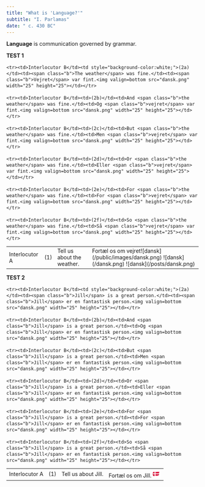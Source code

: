 ```yaml
---
title: "What is 'Language?'"
subtitle: "I. Parlamas"
date: " c. 430 BC"
---
```


**Language** is communication governed by grammar.<p>

<div class="test">
    <b>TEST 1</b><br>
<table border=0 cellpadding=5>
    <tr><td>Interlocutor A</td><td>(1)</td><td>Tell us about <span class="b">the weather</span>.</td><td>Fortæl os om <span class="b">vejret</span>![dansk](/public/images/dansk.png) ![dansk](/dansk.png) ![dansk](/posts/dansk.png)</td></tr>

    <tr><td>Interlocutor B</td><td style="background-color:white;">(2a)</td><td><span class="b">The weather</span> was fine.</td><td><span class="b">Vejret</span> var fint.<img valign=bottom src="dansk.png" width="25" height="25"></td></tr>

    <tr><td>Interlocutor B</td><td>(2b)</td><td>And <span class="b">the weather</span> was fine.</td><td>Og <span class="b">vejret</span> var fint.<img valign=bottom src="dansk.png" width="25" height="25"></td></tr>

    <tr><td>Interlocutor B</td><td>(2c)</td><td>But <span class="b">the weather</span> was fine.</td><td>Men <span class="b">vejret</span> var fint.<img valign=bottom src="dansk.png" width="25" height="25"></td></tr>

    <tr><td>Interlocutor B</td><td>(2d)</td><td>Or <span class="b">the weather</span> was fine.</td><td>Eller <span class="b">vejret</span> var fint.<img valign=bottom src="dansk.png" width="25" height="25"></td></tr>

    <tr><td>Interlocutor B</td><td>(2e)</td><td>For <span class="b">the weather</span> was fine.</td><td>For <span class="b">vejret</span> var fint.<img valign=bottom src="dansk.png" width="25" height="25"></td></tr>

    <tr><td>Interlocutor B</td><td>(2f)</td><td>So <span class="b">the weather</span> was fine.</td><td>Så <span class="b">vejret</span> var fint.<img valign=bottom src="dansk.png" width="25" height="25"></td></tr>
</table>
</div><p>

<div class="test">
    <b>TEST 2</b><br>
<table border=0 cellpadding=5>
    <tr><td>Interlocutor A</td><td>(1)</td><td>Tell us about <span class="b">Jill</span>.</td><td>Fortæl os om <span class="b">Jill</span>.<img valign=bottom src="dansk.png" width="25" height="25"></td></tr>

    <tr><td>Interlocutor B</td><td style="background-color:white;">(2a)</td><td><span class="b">Jill</span> is a great person.</td><td><span class="b">Jill</span> er en fantastisk person.<img valign=bottom src="dansk.png" width="25" height="25"></td></tr>

    <tr><td>Interlocutor B</td><td>(2b)</td><td>And <span class="b">Jill</span> is a great person.</td><td>Og <span class="b">Jill</span> er en fantastisk person.<img valign=bottom src="dansk.png" width="25" height="25"></td></tr>

    <tr><td>Interlocutor B</td><td>(2c)</td><td>But <span class="b">Jill</span> is a great person.</td><td>Men <span class="b">Jill</span> er en fantastisk person.<img valign=bottom src="dansk.png" width="25" height="25"></td></tr>

    <tr><td>Interlocutor B</td><td>(2d)</td><td>Or <span class="b">Jill</span> is a great person.</td><td>Eller <span class="b">Jill</span> er en fantastisk person.<img valign=bottom src="dansk.png" width="25" height="25"></td></tr>

    <tr><td>Interlocutor B</td><td>(2e)</td><td>For <span class="b">Jill</span> is a great person.</td><td>For <span class="b">Jill</span> er en fantastisk person.<img valign=bottom src="dansk.png" width="25" height="25"></td></tr>

    <tr><td>Interlocutor B</td><td>(2f)</td><td>So <span class="b">Jill</span> is a great person.</td><td>Så <span class="b">Jill</span> er en fantastisk person.<img valign=bottom src="dansk.png" width="25" height="25"></td></tr>
</table>